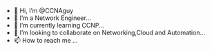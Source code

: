 - 👋 Hi, I’m @CCNAguy
- 👀 I’m a Network Engineer...
- 🌱 I’m currently learning CCNP...
- 💞️ I’m looking to collaborate on Networking,Cloud and Automation...
- 📫 How to reach me ...

<!---
CCNAguy/CCNAguy is a ✨ special ✨ repository because its `README.md` (this file) appears on your GitHub profile.
You can click the Preview link to take a look at your changes.
--->
